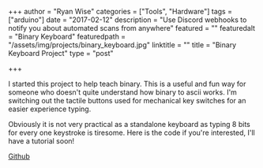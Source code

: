 +++
author = "Ryan Wise"
categories = ["Tools", "Hardware"]
tags = ["arduino"]
date = "2017-02-12"
description = "Use Discord webhooks to notify you about automated scans from anywhere"
featured = ""
featuredalt = "Binary Keyboard"
featuredpath = "/assets/img/projects/binary_keyboard.jpg"
linktitle = ""
title = "Binary Keyboard Project"
type = "post"

+++

I started this project to help teach binary. This is a useful and fun way for someone who doesn't quite understand how binary to ascii works. I'm switching out the tactile buttons used for mechanical key switches for an easier experience typing.

Obviously it is not very practical as a standalone keyboard as typing 8 bits for every one keystroke is tiresome. Here is the code if you're interested, I'll have a tutorial soon!

[Github <i class="fa fa-external-link" aria-hidden="true"></i>](https://github.com/leobeosab/BinaryKeboard)
